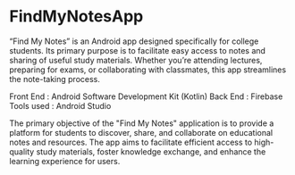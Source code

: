 ﻿# FindMyNotesApp
“Find My Notes” is an Android app designed specifically for college students. Its primary purpose is to facilitate easy access to notes and sharing of useful study materials. Whether you’re attending lectures, preparing for exams, or collaborating with classmates, this app streamlines the note-taking process.

Front End : Android Software Development Kit (Kotlin)
Back End : Firebase
Tools used : Android Studio 

The primary objective of the "Find My Notes" application is to provide a platform for students to discover, share, and collaborate on educational notes and resources. The app aims to facilitate efficient access to high-quality study materials, foster knowledge exchange, and enhance the learning experience for users.
